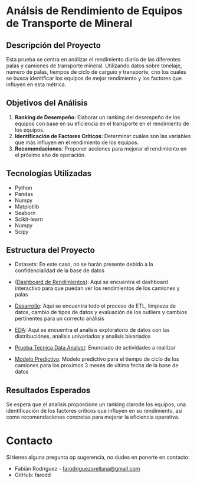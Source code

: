 # Análsis de Rendimiento de Equipos de Transporte de Mineral

## Descripción del Proyecto

Esta prueba se centra en análizar el rendimiento diario de las diferentes palas y camiones de transporte mineral. Utilizando datos sobre tonelaje, número de palas, tiempos de ciclo de carguio y transporte, cno los cuales se busca identificar los equipos de mejor rendimiento y los factores que influyen en esta métrica.

## Objetivos del Análisis
1. **Ranking de Desempeño**: Elaborar un ranking del desempeño de los equipos con base en su eficiencia en el transporte en el rendimiento de los equipos.
2. **Identificación de Factores Críticos**: Determinar cuáles son las variables que más influyen en el rendimiento de los equipos.
3. **Recomendaciones**: Proponer acciones para mejorar el rendimiento en el próximo año de operación.

## Tecnologías Utilizadas
- Python
- Pandas
- Numpy
- Matplotlib
- Seaborn
- Scikit-learn
- Numpy
- Scipy

## Estructura del Proyecto

- Datasets: En este caso, no se harán presente debido a la confidencialidad de la base de datos

- ([Dashboard de Rendimientos](https://github.com/farodd/Prueba_tecnica_andesite/blob/b4a781647076a31f89f9ccc04641a113f58e71ee/Analisis%20de%20rendimiento.pbix)): Aquí se encuentra el dashboard interactivo para que puedan ver los rendimientos de los camiones y palas

- [Desarrollo](https://github.com/farodd/Prueba_tecnica_andesite/blob/8d2592a04a278401211cb69ae34444d2920e28a0/Desarrollo.ipynb): Aquí se encuentra todo el proceso de ETL, limpieza de datos, cambio de tipos de datos y evaluación de los outliers y cambios pertinentes para un correcto análisis

- [EDA](https://github.com/farodd/Prueba_tecnica_andesite/blob/574f1f38c8c01e4ce10b3d60af1b37efcc72b338/EDA.ipynb): Aquí se encuentra el analisis exploratorio de datos con las distribuciónes, analisis univariados y analisis bivariados

- [Prueba Tecnica Data Analyst](https://github.com/farodd/Prueba_tecnica_andesite/blob/574f1f38c8c01e4ce10b3d60af1b37efcc72b338/Prueba%20T%C3%A9cnica%20Data%20Analyst.pdf): Enunciado de actividades a realilzar

- [Modelo Predictivo](https://github.com/farodd/Prueba_tecnica_andesite/blob/574f1f38c8c01e4ce10b3d60af1b37efcc72b338/modelo_predictivo.ipynb): Modelo predictivo para el tiempo de ciclo de los camiones para los proximos 3 meses de ultima fecha de la base de datos

## Resultados Esperados

Se espera que el analisis proporcione un ranking clarode los equipos, una identificación de los factores criticos que influyen en su rendimiento, así como recomendaciones concretas para mejorar la eficiencia operativa.

# Contacto

Si tienes alguna pregunta op sugerencia, no dudes en ponerte en contacto:

- Fabián Rodríguez - farodriguezorellana@gmail.com
- GitHub: farodd
